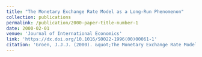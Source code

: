 ```yaml
---
title: "The Monetary Exchange Rate Model as a Long-Run Phenomenon"
collection: publications
permalink: /publication/2000-paper-title-number-1
date: 2000-02-01
venue: 'Journal of International Economics'
link: 'https://dx.doi.org/10.1016/S0022-1996(00)00061-1'
citation: 'Groen, J.J.J. (2000). &quot;The Monetary Exchange Rate Model as a Long-Run Phenomenon&quot; <i>Journal of International Economics</i>. 52, pp. 299-319.'
---
```

